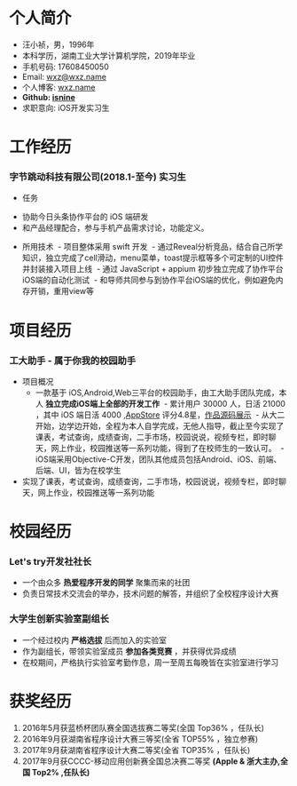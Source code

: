 # 个人简介
- 汪小祯，男，1996年
- 本科学历，湖南工业大学计算机学院，2019年毕业
- 手机号码: 17608450050
- Email: wxz@wxz.name
- 个人博客: [wxz.name](https://wxz.name)
- __Github: [isnine](https://github.com/isnine)__
- 求职意向: iOS开发实习生

# 工作经历
### 字节跳动科技有限公司(2018.1-至今) 实习生
- 任务
 * 协助今日头条协作平台的 iOS 端研发
 * 和产品经理配合，参与手机产品需求讨论，功能定义。
  
- 所用技术
  - 项目整体采用 swift 开发
  - 通过Reveal分析竞品，结合自己所学知识，独立完成了cell滑动，menu菜单，toast提示框等多个可定制的UI控件并封装接入项目上线
  - 通过 JavaScript + appium 初步独立完成了协作平台iOS端的自动化测试
  - 和导师共同参与到协作平台iOS端的优化，例如避免内存开销，重用view等

# 项目经历
### 工大助手 - 属于你我的校园助手
- 项目概况
  - 一款基于 iOS,Android,Web三平台的校园助手，由工大助手团队完成，本人 __独立完成iOS端上全部的开发工作__
  - 累计用户 30000 人，日活 21000 ，其中 iOS 端日活 4000 ,[AppStore](https://itunes.apple.com/cn/app/gong-da-zhu-shou-hu-nan-gong/id1164848835) 评分4.8星，[作品源码展示](https://github.com/isnine/HutHelper-Open)
  - 从大二开始，边学边开始，全程为本人自学完成，无他人指导，截止至今实现了课表，考试查询，成绩查询，二手市场，校园说说，视频专栏，即时聊天，网上作业，校园推送等一系列功能，得到了在校师生的一致认可。
  - iOS端采用Objective-C开发，团队其他成员包括Android、iOS、前端、后端、UI，皆为在校学生
- 实现了课表，考试查询，成绩查询，二手市场，校园说说，视频专栏，即时聊天，网上作业，校园推送等一系列功能

# 校园经历
### Let's try开发社社长
- 一个由众多 __热爱程序开发的同学__ 聚集而来的社团
- 负责日常技术交流会的举办，技术问题的解答，并组织了全校程序设计大赛
### 大学生创新实验室副组长
- 一个经过校内 __严格选拔__ 后而加入的实验室
- 作为副组长，带领实验室成员 __参加各类竞赛__ ，并获得优异成绩
- 在校期间，严格执行实验室考勤作息，周一至周五每晚皆在实验室进行学习

# 获奖经历
1. 2016年5月获蓝桥杯团队赛全国选拔赛二等奖(全国 Top36% ，任队长)
2. 2016年9月获湖南省程序设计大赛三等奖(全省 TOP55% ，独立参赛)
3. 2017年9月获湖南省程序设计大赛二等奖(全省 TOP35% ，任队长)
4. 2017年9月获CCCC-移动应用创新赛全国总决赛二等奖 __(Apple & 浙大主办,全国 Top2% ,任队长)__

